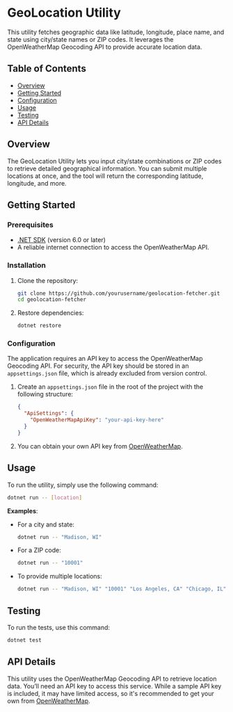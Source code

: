# GeoLocation Utility

This utility fetches geographic data like latitude, longitude, place name, and state using city/state names or ZIP codes. It leverages the OpenWeatherMap Geocoding API to provide accurate location data.

## Table of Contents
- [Overview](#overview)
- [Getting Started](#getting-started)
- [Configuration](#configuration)
- [Usage](#usage)
- [Testing](#testing)
- [API Details](#api-details)

## Overview

The GeoLocation Utility lets you input city/state combinations or ZIP codes to retrieve detailed geographical information. You can submit multiple locations at once, and the tool will return the corresponding latitude, longitude, and more.

## Getting Started

### Prerequisites

- [.NET SDK](https://dotnet.microsoft.com/download) (version 6.0 or later)
- A reliable internet connection to access the OpenWeatherMap API.

### Installation

1. Clone the repository:
   ```bash
   git clone https://github.com/yourusername/geolocation-fetcher.git
   cd geolocation-fetcher
   ```

2. Restore dependencies:
   ```bash
   dotnet restore
   ```

### Configuration

The application requires an API key to access the OpenWeatherMap Geocoding API. For security, the API key should be stored in an `appsettings.json` file, which is already excluded from version control.

1. Create an `appsettings.json` file in the root of the project with the following structure:

   ```json
   {
     "ApiSettings": {
       "OpenWeatherMapApiKey": "your-api-key-here"
     }
   }
   ```

2. You can obtain your own API key from [OpenWeatherMap](https://openweathermap.org/).

## Usage

To run the utility, simply use the following command:

```bash
dotnet run -- [location]
```

**Examples**:
- For a city and state:
  ```bash
  dotnet run -- "Madison, WI"
  ```
- For a ZIP code:
  ```bash
  dotnet run -- "10001"
  ```
- To provide multiple locations:
  ```bash
  dotnet run -- "Madison, WI" "10001" "Los Angeles, CA" "Chicago, IL"
  ```

## Testing

To run the tests, use this command:

```bash
dotnet test
```

## API Details

This utility uses the OpenWeatherMap Geocoding API to retrieve location data. You’ll need an API key to access this service. While a sample API key is included, it may have limited access, so it's recommended to get your own from [OpenWeatherMap](https://openweathermap.org/).
